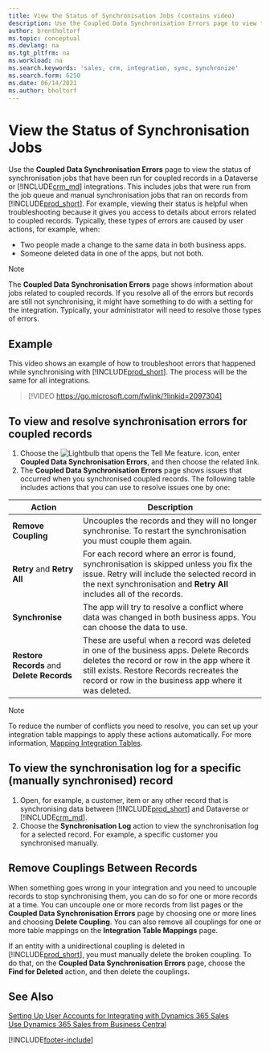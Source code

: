 ```yaml
---
title: View the Status of Synchronisation Jobs (contains video)
description: Use the Coupled Data Synchronisation Errors page to view the status of Synchronisation jobs that have been run for coupled records in integrations.
author: brentholtorf
ms.topic: conceptual
ms.devlang: na
ms.tgt_pltfrm: na
ms.workload: na
ms.search.keywords: 'sales, crm, integration, sync, synchronize'
ms.search.form: 6250
ms.date: 06/14/2021
ms.author: bholtorf
---
```


# <a name="view-the-status-of-synchronization-jobs" />View the Status of Synchronisation Jobs


Use the **Coupled Data Synchronisation Errors** page to view the status of synchronisation jobs that have been run for coupled records in a Dataverse or [!INCLUDE[crm_md](includes/crm_md.md)] integrations. This includes jobs that were run from the job queue and manual synchronisation jobs that ran on records from [!INCLUDE[prod_short](includes/prod_short.md)]. For example, viewing their status is helpful when troubleshooting because it gives you access to details about errors related to coupled records. Typically, these types of errors are caused by user actions, for example, when:  

* Two people made a change to the same data in both business apps.
* Someone deleted data in one of the apps, but not both.

> [!Note]
> The **Coupled Data Synchronisation Errors** page shows information about jobs related to coupled records. If you resolve all of the errors but records are still not synchronising, it might have something to do with a setting for the integration. Typically, your administrator will need to resolve those types of errors.   

## <a name="example" />Example
This video shows an example of how to troubleshoot errors that happened while synchronising with [!INCLUDE[prod_short](includes/cds_long_md.md)]. The process will be the same for all integrations. 

> [!VIDEO https://go.microsoft.com/fwlink/?linkid=2097304]


## <a name="to-view-and-resolve-synchronization-errors-for-coupled-records" />To view and resolve synchronisation errors for coupled records
1. Choose the ![Lightbulb that opens the Tell Me feature.](media/ui-search/search_small.png "Tell me what you want to do") icon, enter **Coupled Data Synchronisation Errors**, and then choose the related link.
2. The **Coupled Data Synchronisation Errors** page shows issues that occurred when you synchronised coupled records. The following table includes actions that you can use to resolve issues one by one:

|Action|Description|
|----|----|
|**Remove Coupling**|Uncouples the records and they will no longer synchronise. To restart the synchronisation you must couple them again. |
|**Retry** and **Retry All**|For each record where an error is found, synchronisation is skipped unless you fix the issue. Retry will include the selected record in the next synchronisation and **Retry All** includes all of the records.|
|**Synchronise**|The app will try to resolve a conflict where data was changed in both business apps. You can choose the data to use.|
|**Restore Records** and **Delete Records**|These are useful when a record was deleted in one of the business apps. Delete Records deletes the record or row in the app where it still exists. Restore Records recreates the record or row in the business app where it was deleted.|

> [!NOTE]
> To reduce the number of conflicts you need to resolve, you can set up your integration table mappings to apply these actions automatically. For more information, [Mapping Integration Tables](admin-how-to-modify-table-mappings-for-synchronization.md#mapping-integration-tables).

## <a name="to-view-the-synchronization-log-for-a-specific-manually-synchronized-record" />To view the synchronisation log for a specific (manually synchronised) record
1. Open, for example, a customer, item or any other record that is synchronising data between [!INCLUDE[prod_short](includes/prod_short.md)] and Dataverse or [!INCLUDE[crm_md](includes/crm_md.md)].
2. Choose the **Synchronisation Log** action to view the synchronisation log for a selected record. For example, a specific customer you synchronised manually.

## <a name="remove-couplings-between-records" />Remove Couplings Between Records
When something goes wrong in your integration and you need to uncouple records to stop synchronising them, you can do so for one or more records at a time. You can uncouple one or more records from list pages or the **Coupled Data Synchronisation Errors** page by choosing one or more lines and choosing **Delete Coupling**. You can also remove all couplings for one or more table mappings on the **Integration Table Mappings** page. 

If an entity with a unidirectional coupling is deleted in [!INCLUDE[prod_short](includes/prod_short.md)], you must manually delete the broken coupling. To do that, on the **Coupled Data Synchronisation Errors** page, choose the **Find for Deleted** action, and then delete the couplings.

## <a name="see-also" />See Also
[Setting Up User Accounts for Integrating with Dynamics 365 Sales](admin-setting-up-integration-with-dynamics-sales.md)  
[Use Dynamics 365 Sales from Business Central](marketing-integrate-dynamicscrm.md)


[!INCLUDE[footer-include](includes/footer-banner.md)]
